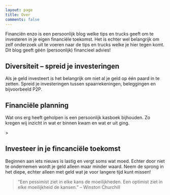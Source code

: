 ```yaml
---
layout: page
title: Over
comments: false
---
```


Financiën enzo is een persoonlijk blog welke tips en trucks geeft om te investeren in je eigen financiële toekomst. Het is echter wel belangrijk om zelf onderzoek uit te voeren naar de tips en trucks welke je hier tegen komt. Dit blog geeft géén (persoonlijk) financieel advies!

<div class="container">
    <div class="counter col_third">
      <h2 class="title">Diversiteit – spreid je investeringen</h2>
      <p>Als je geld investeert is het belangrijk om niet al je geld op één paard in te zetten. Spreid je investeringen tussen spaarrekeningen, beleggingen en bijvoorbeeld P2P.</p>
    </div>
    <div class="counter col_third">
      <h2 class="title">Financiële planning</h2>
      <p>Wat ons erg heeft geholpen is een persoonlijk kasboek bijhouden. Zo kregen wij inzicht in wat er binnen kwam en wat er uit ging.</p>
    </div>>
    <div class="counter col_third end">
      <h2 class="title">Investeer in je fincanciële toekomst</h2>
      <p>Beginnen aan iets nieuws is lastig en vergt soms wat moed. Echter door niet te ondernemen wordt je geld alleen maar minder waard.
Neem de sprong in het diepe, echter alleen met geld wat je voor langere tijd kunt missen!</p>
    </div>
</div>

> “Een pessimist ziet in elke kans de moeilijkheden. Een optimist ziet in elke moeilijkheid de kansen.” – Winston Churchill

